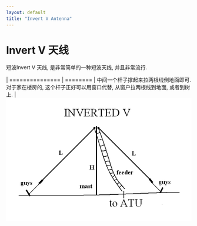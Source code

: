 ```yaml
---
layout: default
title: "Invert V Antenna"
---
```




# Invert V 天线

短波Invert V 天线, 是非常简单的一种短波天线, 并且非常流行. 



| =============== | ======== |
中间一个杆子撑起来拉两根线倒地面即可. 对于家在楼房的, 这个杆子正好可以用窗口代替, 从窗户拉两根线到地面, 或者到树上. |<img src="/images/invertedv.gif" align="right">

